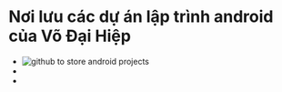 # Nơi lưu các dự án lập trình android của Võ Đại Hiệp
- ![github](https://img.shields.io/badge/GitHub-000000?style=for-the-badge&logo=GitHub&logoColor=white) to store android projects
- 
-

